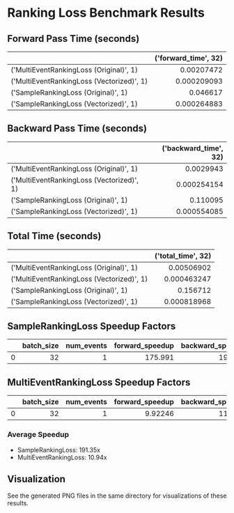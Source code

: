 # Ranking Loss Benchmark Results

## Forward Pass Time (seconds)

|                                           |   ('forward_time', 32) |
|:------------------------------------------|-----------------------:|
| ('MultiEventRankingLoss (Original)', 1)   |            0.00207472  |
| ('MultiEventRankingLoss (Vectorized)', 1) |            0.000209093 |
| ('SampleRankingLoss (Original)', 1)       |            0.046617    |
| ('SampleRankingLoss (Vectorized)', 1)     |            0.000264883 |

## Backward Pass Time (seconds)

|                                           |   ('backward_time', 32) |
|:------------------------------------------|------------------------:|
| ('MultiEventRankingLoss (Original)', 1)   |             0.0029943   |
| ('MultiEventRankingLoss (Vectorized)', 1) |             0.000254154 |
| ('SampleRankingLoss (Original)', 1)       |             0.110095    |
| ('SampleRankingLoss (Vectorized)', 1)     |             0.000554085 |

## Total Time (seconds)

|                                           |   ('total_time', 32) |
|:------------------------------------------|---------------------:|
| ('MultiEventRankingLoss (Original)', 1)   |          0.00506902  |
| ('MultiEventRankingLoss (Vectorized)', 1) |          0.000463247 |
| ('SampleRankingLoss (Original)', 1)       |          0.156712    |
| ('SampleRankingLoss (Vectorized)', 1)     |          0.000818968 |

## SampleRankingLoss Speedup Factors

|    |   batch_size |   num_events |   forward_speedup |   backward_speedup |   total_speedup |
|---:|-------------:|-------------:|------------------:|-------------------:|----------------:|
|  0 |           32 |            1 |           175.991 |            198.697 |         191.353 |

## MultiEventRankingLoss Speedup Factors

|    |   batch_size |   num_events |   forward_speedup |   backward_speedup |   total_speedup |
|---:|-------------:|-------------:|------------------:|-------------------:|----------------:|
|  0 |           32 |            1 |           9.92246 |            11.7814 |         10.9424 |

### Average Speedup

- SampleRankingLoss: 191.35x
- MultiEventRankingLoss: 10.94x

## Visualization

See the generated PNG files in the same directory for visualizations of these results.

